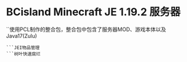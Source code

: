 # BCisland Minecraft JE 1.19.2 服务器
``使用PCL制作的整合包，整合包中包含了服务器MOD、游戏本体以及Java17(Zulu)
```苹果皮
```JEI物品管理
```树叶快速腐烂
